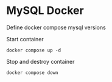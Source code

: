 # MySQL Docker
Define docker compose mysql versions

Start container
```
docker compose up -d
```

Stop and destroy container
```
docker compose down
```